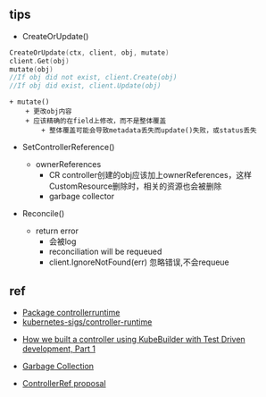 ## tips
+ CreateOrUpdate()
```go
CreateOrUpdate(ctx, client, obj, mutate)
client.Get(obj)
mutate(obj)
//If obj did not exist, client.Create(obj)
//If obj did exist, client.Update(obj)
```
    + mutate() 
        + 更改obj内容
        + 应该精确的在field上修改，而不是整体覆盖
            + 整体覆盖可能会导致metadata丢失而update()失败，或status丢失

+ SetControllerReference()
    + ownerReferences
        + CR controller创建的obj应该加上ownerReferences，这样CustomResource删除时，相关的资源也会被删除
        + garbage collector

+ Reconcile()
    + return error
        + 会被log
        + reconciliation will be requeued
        + client.IgnoreNotFound(err)  忽略错误,不会requeue

## ref
+ [Package controllerruntime](https://pkg.go.dev/sigs.k8s.io/controller-runtime@v0.6.3)
+ [kubernetes-sigs/controller-runtime](https://github.com/kubernetes-sigs/controller-runtime/blob/v0.2.2/pkg/controller/controllerutil/controllerutil.go#L124)
<!-- details -->
+ [How we built a controller using KubeBuilder with Test Driven development, Part 1](https://engineering.pivotal.io/post/gp4k-kubebuilder-lessons/)

+ [Garbage Collection](https://kubernetes.io/docs/concepts/workloads/controllers/garbage-collection/)
+ [ControllerRef proposal](https://github.com/kubernetes/community/blob/master/contributors/design-proposals/api-machinery/controller-ref.md)